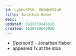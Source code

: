 ```yaml
---
id: LybkvSPSK-_ON9Nm59IuM
title: Jonathan Haber
desc: ''
updated: 1639759645926
created: 1639759645926
---
```



- [[person]] - Jonathan Haber
- appeared 1x at the stoa
